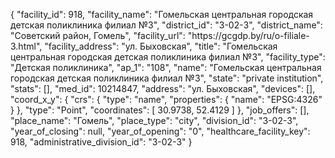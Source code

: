 {
    "facility_id": 918,
    "facility_name": "Гомельская центральная городская детская поликлиника филиал №3",
    "district_id": "3-02-3",
    "district_name": "Советский район, Гомель",
    "facility_url": "https:\/\/gcgdp.by\/ru\/o-filiale-3.html",
    "facility_address": "ул. Быховская",
    "title": "Гомельская центральная городская детская поликлиника филиал №3",
    "facility_type": "Детская поликлиника",
    "ap_1": "108",
    "name": "Гомельская центральная городская детская поликлиника филиал №3",
    "state": "private institution",
    "stats": [],
    "med_id": 10214847,
    "address": "ул. Быховская",
    "devices": [],
    "coord_x_y": {
        "crs": {
            "type": "name",
            "properties": {
                "name": "EPSG:4326"
            }
        },
        "type": "Point",
        "coordinates": [
            30.9738,
            52.4129
        ]
    },
    "job_offers": [],
    "place_name": "Гомель",
    "place_type": "city",
    "division_id": "3-02-3",
    "year_of_closing": null,
    "year_of_opening": "0",
    "healthcare_facility_key": 918,
    "administrative_division_id": "3-02-3"
}
